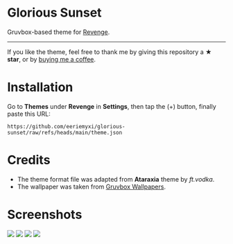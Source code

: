 # Glorious Sunset
Gruvbox-based theme for [Revenge](https://github.com/revenge-mod/revenge-bundle).

---

If you like the theme, feel free to thank me by giving this repository a **★ star**, or by [buying me a coffee](https://github.com/sponsors/eeriemyxi).

# Installation
Go to **Themes** under **Revenge** in **Settings**, then tap the (+) button, finally paste this URL:

```
https://github.com/eeriemyxi/glorious-sunset/raw/refs/heads/main/theme.json
```

# Credits
- The theme format file was adapted from **Ataraxia** theme by _ft.vodka_.
- The wallpaper was taken from [Gruvbox Wallpapers](https://gruvbox-wallpapers.pages.dev/).

# Screenshots
![](assets/screenshots/one.jpg)
![](assets/screenshots/two.jpg)
![](assets/screenshots/three.jpg)
![](assets/screenshots/four.jpg)
